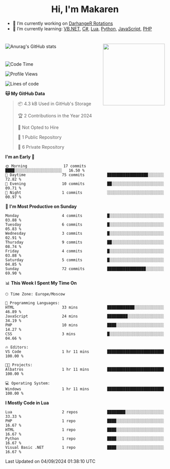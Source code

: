 <div id="header" align="center">
 <h1>Hi, I'm Makaren</h1>
</div>

- 🔭 I’m currently working on <a href="https://darhanger.github.io/rotations/">DarhangeR Rotations</a>
- 🌱 I’m currently learning: <a href="https://learn.microsoft.com/ru-ru/dotnet/visual-basic/">VB.NET</a>, <a href="https://dotnet.microsoft.com/en-us/languages/csharp">C#</a>, <a href="https://www.lua.org">Lua</a>, <a href="https://www.python.org">Python</a>, <a href="https://www.ecma-international.org/publications-and-standards/standards/ecma-262/">JavaScript</a>, <a href="https://www.php.net">PHP</a>
<!--
- 👯 I’m looking to collaborate on ...
- 🤔 I’m looking for help with ...
- 💬 Ask me about ...
- 📫 How to reach me: ...
- 😄 Pronouns: ...
- ⚡ Fun fact: ...
-->
#
![Anurag's GitHub stats](https://github-readme-stats.vercel.app/api?username=MakarenD&text_color=fff&icon_color=435cd9&show_icons=true&theme=dark&bg_color=00000000)<img align="right" src="https://media3.giphy.com/media/LaVp0AyqR5bGsC5Cbm/giphy.gif?cid=ecf05e4702j5mjw4h8mwt6p3xur6xnlpw7ymefs00ez9pcbs&ep=v1_gifs_search&rid=giphy.gif&ct=g" width="195"/> 

#
<!--START_SECTION:waka-->
![Code Time](http://img.shields.io/badge/Code%20Time-487%20hrs%2014%20mins-blue)

![Profile Views](http://img.shields.io/badge/Profile%20Views-0-blue)

![Lines of code](https://img.shields.io/badge/From%20Hello%20World%20I%27ve%20Written-215.2%20thousand%20lines%20of%20code-blue)

**🐱 My GitHub Data** 

> 📦 4.3 kB Used in GitHub's Storage 
 > 
> 🏆 2 Contributions in the Year 2024
 > 
> 🚫 Not Opted to Hire
 > 
> 📜 1 Public Repository 
 > 
> 🔑 6 Private Repository 
 > 
**I'm an Early 🐤** 

```text
🌞 Morning                17 commits          ████░░░░░░░░░░░░░░░░░░░░░   16.50 % 
🌆 Daytime                75 commits          ██████████████████░░░░░░░   72.82 % 
🌃 Evening                10 commits          ██░░░░░░░░░░░░░░░░░░░░░░░   09.71 % 
🌙 Night                  1 commits           ░░░░░░░░░░░░░░░░░░░░░░░░░   00.97 % 
```
📅 **I'm Most Productive on Sunday** 

```text
Monday                   4 commits           █░░░░░░░░░░░░░░░░░░░░░░░░   03.88 % 
Tuesday                  6 commits           █░░░░░░░░░░░░░░░░░░░░░░░░   05.83 % 
Wednesday                3 commits           █░░░░░░░░░░░░░░░░░░░░░░░░   02.91 % 
Thursday                 9 commits           ██░░░░░░░░░░░░░░░░░░░░░░░   08.74 % 
Friday                   4 commits           █░░░░░░░░░░░░░░░░░░░░░░░░   03.88 % 
Saturday                 5 commits           █░░░░░░░░░░░░░░░░░░░░░░░░   04.85 % 
Sunday                   72 commits          █████████████████░░░░░░░░   69.90 % 
```


📊 **This Week I Spent My Time On** 

```text
🕑︎ Time Zone: Europe/Moscow

💬 Programming Languages: 
HTML                     33 mins             ████████████░░░░░░░░░░░░░   46.89 % 
JavaScript               24 mins             █████████░░░░░░░░░░░░░░░░   34.19 % 
PHP                      10 mins             ████░░░░░░░░░░░░░░░░░░░░░   14.27 % 
CSS                      3 mins              █░░░░░░░░░░░░░░░░░░░░░░░░   04.66 % 

🔥 Editors: 
VS Code                  1 hr 11 mins        █████████████████████████   100.00 % 

🐱‍💻 Projects: 
Albatros                 1 hr 11 mins        █████████████████████████   100.00 % 

💻 Operating System: 
Windows                  1 hr 11 mins        █████████████████████████   100.00 % 
```

**I Mostly Code in Lua** 

```text
Lua                      2 repos             ████████░░░░░░░░░░░░░░░░░   33.33 % 
PHP                      1 repo              ████░░░░░░░░░░░░░░░░░░░░░   16.67 % 
HTML                     1 repo              ████░░░░░░░░░░░░░░░░░░░░░   16.67 % 
Python                   1 repo              ████░░░░░░░░░░░░░░░░░░░░░   16.67 % 
Visual Basic .NET        1 repo              ████░░░░░░░░░░░░░░░░░░░░░   16.67 % 
```




 Last Updated on 04/09/2024 01:38:10 UTC
<!--END_SECTION:waka-->

